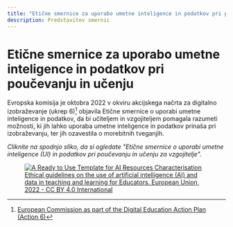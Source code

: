 ```yaml
---
title: "Etične smernice za uporabo umetne inteligence in podatkov pri poučevanju in učenju"
description: Predstavitev smernic
---
```


# Etične smernice za uporabo umetne inteligence in podatkov pri poučevanju in učenju

Evropska komisija je oktobra 2022 v okviru akcijskega načrta za digitalno izobraževanje (ukrep 6)[^1] objavila Etične smernice o uporabi umetne inteligence in podatkov, da bi učiteljem in vzgojiteljem pomagala razumeti možnosti, ki jih lahko uporaba umetne inteligence in podatkov prinaša pri izobraževanju, ter jih ozavestila o morebitnih tveganjih.

_Cliknite na spodnjo sliko, da si ogledate "Etične smernice o uporabi umetne inteligence (UI) in podatkov pri poučevanju in učenju za vzgojitelje"._

<a href="Ethical-guidelines-on-the-use-of-artificial-intelligence-NC0722649ENN.pdf" target="_blank">
<figure>
  <img src="Images/Cover-page-EC-Ethical-guidelines.png" alt="A Ready to Use Template for AI Resources Characterisation"/>
  <figcaption> Ethical guidelines on the use of artificial intelligence (AI) and data in teaching and learning for Educators. European Union, 2022 - CC BY 4.0 International </figcaption>
</figure></a>

[^1]: [European Commission as part of the Digital Education Action Plan (Action 6)](https://education.ec.europa.eu/focus-topics/digital-education/action-plan/action-6)
